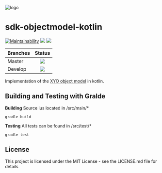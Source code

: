 [logo]: https://www.xy.company/img/home/logo_xy.png

![logo]

# sdk-objectmodel-kotlin

[![Maintainability](https://api.codeclimate.com/v1/badges/0459771966b15aa5b54c/maintainability)](https://codeclimate.com/github/XYOracleNetwork/sdk-objectmodel-kotlin/maintainability) [![](https://jitpack.io/v/XYOracleNetwork/sdk-objectmodel-kotlin.svg)](https://jitpack.io/#XYOracleNetwork/sdk-objectmodel-kotlin) [![](https://img.shields.io/gitter/room/XYOracleNetwork/Stardust.svg)](https://gitter.im/XYOracleNetwork/Dev)

| Branches        | Status           |
| ------------- |:-------------:|
| Master      | [![](https://circleci.com/gh/XYOracleNetwork/sdk-objectmodel-kotlin.svg?style=shield)](https://circleci.com/gh/XYOracleNetwork/sdk-objectmodel-kotlin) |
| Develop      | [![](https://circleci.com/gh/XYOracleNetwork/sdk-objectmodel-kotlin/tree/develop.svg?style=shield)](https://circleci.com/gh/XYOracleNetwork/sdk-objectmodel-kotlin/tree/develop)      |

Implementation of the [XYO object model](https://github.com/XYOracleNetwork/spec-coreobjectmodel-tex/blob/new-scheme/tex/scheme.pdf) in kotlin.  

## Building and Testing with Gralde

**Building**
Source ius located in /src/main/*
```
gradle build
```

**Testing**
All tests can be found in /src/test/*
```
gradle test
```



## License
This project is licensed under the MIT License - see the LICENSE.md file for details
